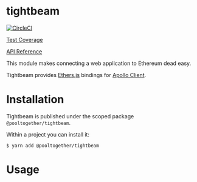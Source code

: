 # tightbeam

[![CircleCI](https://circleci.com/gh/pooltogether/tightbeam.svg?style=svg)](https://circleci.com/gh/pooltogether/tightbeam)

[Test Coverage](https://coverage.tightbeam.pooltogether.com)

[API Reference](https://docs.tightbeam.pooltogether.com)

This module makes connecting a web application to Ethereum dead easy.

Tightbeam provides [Ethers.js](https://github.com/ethers-io/ethers.js) bindings for [Apollo Client](https://github.com/apollographql/apollo-client).

# Installation

Tightbeam is published under the scoped package `@pooltogether/tightbeam`.

Within a project you can install it:

```
$ yarn add @pooltogether/tightbeam
```

# Usage

